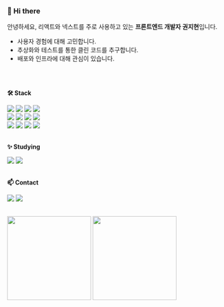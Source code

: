 ### 👋 Hi there

안녕하세요, 리액트와 넥스트를 주로 사용하고 있는 <strong>프론트엔드 개발자 권지현</strong>입니다.<br/>
- 사용자 경험에 대해 고민합니다.
- 추상화와 테스트를 통한 클린 코드를 추구합니다.
- 배포와 인프라에 대해 관심이 있습니다.
##
<br/>

**🛠 Stack**		
<div style={{display:"flex"}}>
<img src="https://img.shields.io/badge/HTML5-E34F26?style=flat-square&logo=html5&logoColor=ffffff"/>
<img src="https://img.shields.io/badge/CSS3-1572B6?style=flat-square&logo=html5&logoColor=ffffff"/>
<img src="https://img.shields.io/badge/Javascript-F7DF1E?style=flat-square&logo=javascript&logoColor=000000"/>
<img src="https://img.shields.io/badge/Typescript-3178C6?style=flat-square&logo=typescript&logoColor=ffffff"/>
</div>
<div style={{display:"flex"}}>
<img src="https://img.shields.io/badge/React-61DAFB?style=flat-square&logo=React&logoColor=000000"/>
<img src="https://img.shields.io/badge/Nextjs-000000?style=flat-square&logo=nextdotjs&logoColor=ffffff"/>
<img src="https://img.shields.io/badge/styledcomponents-DB7093?style=flat-square&logo=styledcomponents&logoColor=ffffff"/>
<img src="https://img.shields.io/badge/emotion-FE5196?style=flat-square"/>
</div>
<div style={{display:"flex"}}>
<img src="https://img.shields.io/badge/axios-5A29E4?style=flat-square&logo=axios&logoColor=ffffff"/>
<img src="https://img.shields.io/badge/ReactQuery-FF4154?style=flat-square&logo=ReactQuery&logoColor=ffffff"/>
<img src="https://img.shields.io/badge/Graphql-E10098?style=flat-square&logo=graphql&logoColor=ffffff"/>
<img src="https://img.shields.io/badge/Apollo Client-311C87?style=flat-square&logo=apollographql&logoColor=ffffff"/>
</div>
<br/>

**✨ Studying**
<div style={{display:"flex"}}>
<img src="https://img.shields.io/badge/Redux-764ABC?style=flat-square&logo=redux&logoColor=ffffff"/>
<img src="https://img.shields.io/badge/AWS-000000?style=flat-square&logo=redux&logoColor=ffffff"/>
</div>
<br/>

**📫 Contact**
<div style={{display:"flex"}}>
<a href="https://velog.io/@kjh2868"><img src="https://img.shields.io/badge/Blog-20C997?style=flat-square&logo=velog&logoColor=ffffff"/></a>
<a href="kjh2868@gmail.com"><img src="https://img.shields.io/badge/kjh2868@gmail.com-EA4335?style=flat-square&logo=gmail&logoColor=ffffff"/></a>
</div><br/>
<p>
<a><img align="center" style="height:195px" src="https://github-readme-stats.vercel.app/api?username=kwonjihyeon2&show_icons=true&theme=radical" /></a>
<a><img align="center" style="height:195px" src="https://github-readme-stats.vercel.app/api/top-langs/?username=kwonjihyeon2&layout=compact" /></a></p>



<!--
**kwonjihyeon2/kwonjihyeon2** is a ✨ _special_ ✨ repository because its `README.md` (this file) appears on your GitHub profile.

Here are some ideas to get you started:

- 🔭 I’m currently working on ...
- 🌱 I’m currently learning ...
- 👯 I’m looking to collaborate on ...
- 🤔 I’m looking for help with ...
- 💬 Ask me about ...
- 📫 How to reach me: ...
- 😄 Pronouns: ...
- ⚡ Fun fact: ...
-->
